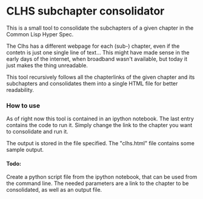 # CLHS subchapter consolidator

This is a small tool to consolidate the subchapters of a given chapter in the Common Lisp Hyper Spec.

The Clhs has a different webpage for each (sub-) chapter, even if the contetn is just one single line of text... This might have made sense in the early days of the internet, when broadband wasn't available, but today it just makes the thing unreadable. 

This tool recursively follows all the chapterlinks of the given chapter and its subchapters and consolidates them into a single HTML file for better readability.

### How to use
As of right now this tool is contained in an ipython notebook. The last entry contains the code to run it. Simply change the link to the chapter you want to consolidate and run it.

The output is stored in the file specified. The "clhs.html" file contains some sample output.

#### Todo:
Create a python script file from the ipython notebook, that can be used from the command line. The needed parameters are a link to the chapter to be consolidated, as well as an output file.